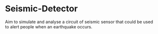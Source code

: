 # Seismic-Detector
Aim to simulate and analyse a circuit of seismic sensor that could be used to alert people when an earthquake occurs.
